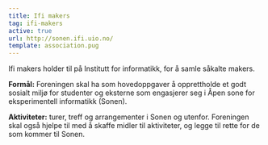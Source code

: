 ```yaml
---
title: Ifi makers
tag: ifi-makers
active: true
url: http://sonen.ifi.uio.no/
template: association.pug
---
```


Ifi makers holder til på Institutt for informatikk, for å samle såkalte makers.

**Formål:** Foreningen skal ha som hovedoppgaver å opprettholde et godt sosialt miljø for studenter og eksterne som engasjerer seg i Åpen sone for eksperimentell informatikk (Sonen).

**Aktiviteter:** turer, treff og arrangementer i Sonen og utenfor. Foreningen skal også hjelpe til med å skaffe midler til aktiviteter, og legge til rette for de som kommer til Sonen.